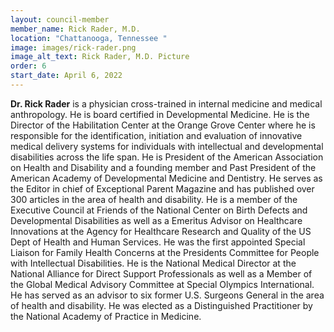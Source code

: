 ```yaml
---
layout: council-member
member_name: Rick Rader, M.D.
location: "Chattanooga, Tennessee "
image: images/rick-rader.png
image_alt_text: Rick Rader, M.D. Picture
order: 6
start_date: April 6, 2022
---
```

**Dr. Rick Rader** is a physician cross-trained in internal medicine and medical anthropology. He is board certified in Developmental Medicine. He is the Director of the Habilitation Center at the Orange Grove Center where he is responsible for the identification, initiation and evaluation of innovative medical delivery systems for individuals with intellectual and developmental disabilities across the life span. He is President of the American Association on Health and Disability and a founding member and Past President of the American Academy of Developmental Medicine and Dentistry. He serves as the Editor in chief of Exceptional Parent Magazine and has published over 300 articles in the area of health and disability. He is a member of the Executive Council at Friends of the National Center on Birth Defects and Developmental Disabilities as well as a Emeritus Advisor on Healthcare Innovations at the Agency for Healthcare Research and Quality of the US Dept of Health and Human Services. He was the first appointed Special Liaison for Family Health Concerns at the Presidents Committee for People with Intellectual Disabilities. He is the National Medical Director at the National Alliance for Direct Support Professionals as well as a Member of the Global Medical Advisory Committee at Special Olympics International. He has served as an advisor to six former U.S. Surgeons General in the area of health and disability. He was elected as a Distinguished Practitioner by the National Academy of Practice in Medicine.